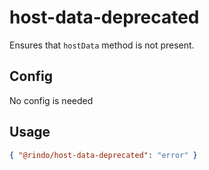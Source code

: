 # host-data-deprecated

Ensures that `hostData` method is not present.

## Config

No config is needed

## Usage

```json
{ "@rindo/host-data-deprecated": "error" }
```
